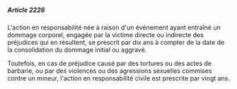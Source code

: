 ##### Article 2226

L'action en responsabilité née à raison d'un événement ayant entraîné un dommage corporel, engagée par la victime directe ou indirecte des préjudices qui en résultent, se prescrit par dix ans à compter de la date de la consolidation du dommage initial ou aggravé.

Toutefois, en cas de préjudice causé par des tortures ou des actes de barbarie, ou par des violences ou des agressions sexuelles commises contre un mineur, l'action en responsabilité civile est prescrite par vingt ans.

